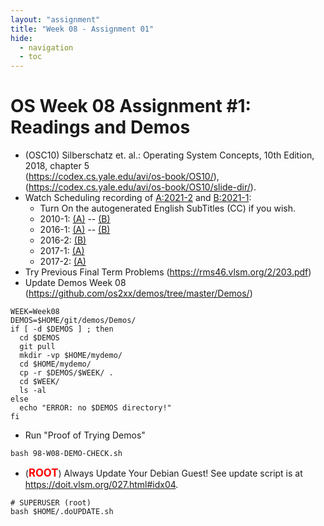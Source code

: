 ```yaml
---
layout: "assignment"
title: "Week 08 - Assignment 01" 
hide:
  - navigation
  - toc
---
```


# OS Week 08 Assignment #1: Readings and Demos

* (OSC10) Silberschatz et. al.: Operating System Concepts, 10th Edition, 2018, chapter 5<br>
  (<https://codex.cs.yale.edu/avi/os-book/OS10/>),<br>
  (<https://codex.cs.yale.edu/avi/os-book/OS10/slide-dir/>).
* Watch Scheduling recording of [A:2021-2](https://youtu.be/Gzic0dI3qQc) and [B:2021-1](https://youtu.be/jBjmzJS_jQs):
    * Turn On the autogenerated English SubTitles (CC) if you wish.
    * 2010-1: [(A)](https://youtu.be/Gzic0dI3qQc?t=2197) -- [(B)](https://youtu.be/jBjmzJS_jQs?t=1804)
    * 2016-1: [(A)](https://youtu.be/Gzic0dI3qQc?t=2442) -- [(B)](https://youtu.be/jBjmzJS_jQs?t=3553)
    * 2016-2: [(B)](https://youtu.be/jBjmzJS_jQs?t=4324)
    * 2017-1: [(A)](https://youtu.be/Gzic0dI3qQc?t=3534)
    * 2017-2: [(A)](https://youtu.be/Gzic0dI3qQc?t=5028)
* Try Previous Final Term Problems (<https://rms46.vlsm.org/2/203.pdf>)
* Update Demos Week 08 <br>(<https://github.com/os2xx/demos/tree/master/Demos/>)

```
WEEK=Week08
DEMOS=$HOME/git/demos/Demos/
if [ -d $DEMOS ] ; then
  cd $DEMOS
  git pull
  mkdir -vp $HOME/mydemo/
  cd $HOME/mydemo/
  cp -r $DEMOS/$WEEK/ .
  cd $WEEK/
  ls -al
else
  echo "ERROR: no $DEMOS directory!"
fi

```

* Run "Proof of Trying Demos"

```
bash 98-W08-DEMO-CHECK.sh

```

* (<span style="color:red; font-weight:bold; font-size:larger;">ROOT</span>)
  Always Update Your Debian Guest! See update script is at <br>
  <https://doit.vlsm.org/027.html#idx04>.

```
# SUPERUSER (root)
bash $HOME/.doUPDATE.sh

```